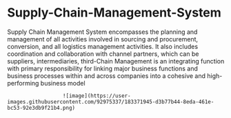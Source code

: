 # Supply-Chain-Management-System

Supply Chain Management System encompasses the planning and management of all activities involved in sourcing and procurement, conversion, and all logistics management activities. 
It also includes coordination and collaboration with channel partners, which can be suppliers, intermediaries, third-Chain Management is an integrating function with primary responsibility for linking major business functions and business processes within and across companies into a cohesive and high-performing business model

                      ![image](https://user-images.githubusercontent.com/92975337/183371945-d3b77b44-8eda-461e-bc53-92e3db9f21b4.png)
